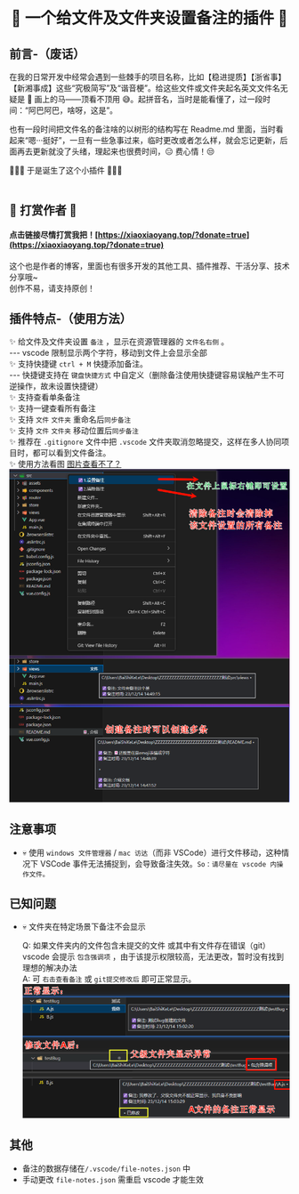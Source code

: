 <div align="center">

# 👻 一个给文件及文件夹设置备注的插件 👻

<div align="left">

## 前言-（废话）

在我的日常开发中经常会遇到一些棘手的项目名称，比如【稳进提质】【浙省事】【新湘事成】这些“究极简写”及“谐音梗”。给这些文件或文件夹起名英文文件名无疑是 🤣 画上的马——顶看不顶用 😅。起拼音名，当时是能看懂了，过一段时间：“阿巴阿巴，啥呀，这是”。

也有一段时间把文件名的备注啥的以树形的结构写在 Readme.md 里面，当时看起来“嗯···挺好”，一旦有一些急事过来，临时更改或者怎么样，就会忘记更新，后面再去更新就没了头绪，理起来也很费时间，😑 费心情！😒

🎉🎉🎉 于是诞生了这个小插件 🎉🎉🎉<br><br>

## 🧧 打赏作者 🧧

#### 点击链接尽情打赏我把！[https://xiaoxiaoyang.top/?donate=true](https://xiaoxiaoyang.top/?donate=true) <br>

这个也是作者的博客，里面也有很多开发的其他工具、插件推荐、干活分享、技术分享哦~
<br>
创作不易，请支持原创！

## 插件特点-（使用方法）

✨ 给文件及文件夹设置 `备注` ，显示在资源管理器的 `文件名右侧` 。
<br> --- vscode 限制显示两个字符，移动到文件上会显示全部
<br>✨ 支持快捷键 `ctrl + M` 快捷添加备注。
<br> --- 快捷键支持在 `键盘快捷方式` 中自定义（删除备注使用快捷键容易误触产生不可逆操作，故未设置快捷键）
<br>✨ 支持查看单条备注
<br>✨ 支持一键查看所有备注
<br>✨ 支持 `文件` `文件夹` 重命名后`同步备注`
<br>✨ 支持 `文件` `文件夹` 移动位置后`同步备注`
<br>✨ 推荐在 `.gitignore` 文件中把 `.vscode` 文件夹取消忽略提交，这样在多人协同项目时，都可以看到文件备注。
<br>✨ 使用方法看图 [图片查看不了？](https://marketplace.visualstudio.com/items?itemName=xiaoxiaoyang.remark)
![操作图示](image/image.png)

## 注意事项

- 💀 使用 `windows 文件管理器` / `mac 访达`（而非 VSCode）进行文件移动，这种情况下 VSCode 事件无法捕捉到，会导致备注失效。`So：请尽量在 vscode 内操作文件。`

## 已知问题

- 💀 文件夹在特定场景下备注不会显示

  Q: 如果文件夹内的文件包含未提交的文件 或其中有文件存在错误（git）
  vscode 会提示 `包含强调项` ，由于该提示权限较高，无法更改，暂时没有找到理想的解决办法<br>
  A: 可 `右击查看备注` 或 `git提交修改后` 即可正常显示。
  ![错误图示：图片查看不了，通过链接查看https://marketplace.visualstudio.com/items?itemName=xiaoxiaoyang.remark](image/image1.png)

## 其他

- 备注的数据存储在`/.vscode/file-notes.json` 中
- 手动更改 `file-notes.json` 需重启 vscode 才能生效
